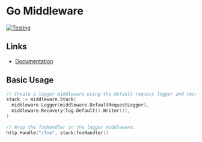 # Go Middleware

[![Testing](https://github.com/angryboat/go-middleware/actions/workflows/testing.yml/badge.svg)](https://github.com/angryboat/go-middleware/actions/workflows/testing.yml)

## Links

- [Documentation](https://pkg.go.dev/github.com/angryboat/go-middleware)

## Basic Usage

```go
// Create a logger middleware using the default request logger and recovery
stack := middleware.Stack(
  middleware.Logger(middleware.DefaultRequestLogger),
  middleware.Recovery(log.Default().Writer()),
)

// Wrap the fooHandler in the logger middleware.
http.Handle("/foo", stack(fooHandler))
```
